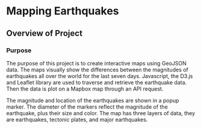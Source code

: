 # Mapping Earthquakes

## Overview of Project

### Purpose
The purpose of this project is to create interactive maps using GeoJSON data. The maps visually show the differences between the magnitudes of earthquakes all over the world for the last seven days.
Javascript, the D3.js and Leaflet library are used to traverse and retrieve the earthquake data. Then the data is plot on a Mapbox map through an
API request.

The magnitude and location of the earthquakes are shown in a popup marker. The diameter of the markers reflect the magnitude of the earthquake, plus their
size and color. The map has three layers of data, they are earthquakes, tectonic plates, and major earthquakes. 